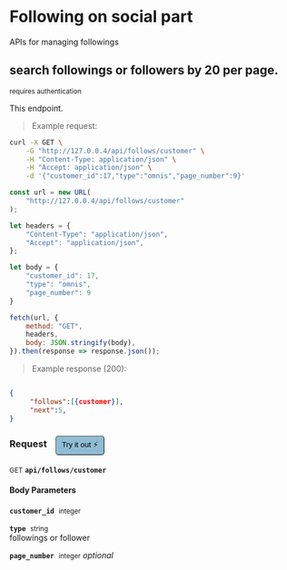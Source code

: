 # Following    on social part

APIs for managing  followings

## search followings or followers by 20 per page.

<small class="badge badge-darkred">requires authentication</small>

This endpoint.

> Example request:

```bash
curl -X GET \
    -G "http://127.0.0.4/api/follows/customer" \
    -H "Content-Type: application/json" \
    -H "Accept: application/json" \
    -d '{"customer_id":17,"type":"omnis","page_number":9}'

```

```javascript
const url = new URL(
    "http://127.0.0.4/api/follows/customer"
);

let headers = {
    "Content-Type": "application/json",
    "Accept": "application/json",
};

let body = {
    "customer_id": 17,
    "type": "omnis",
    "page_number": 9
}

fetch(url, {
    method: "GET",
    headers,
    body: JSON.stringify(body),
}).then(response => response.json());
```


> Example response (200):

```json

{
     "follows":[{customer}],
     "next":5,
}
```
<div id="execution-results-GETapi-follows-customer" hidden>
    <blockquote>Received response<span id="execution-response-status-GETapi-follows-customer"></span>:</blockquote>
    <pre class="json"><code id="execution-response-content-GETapi-follows-customer"></code></pre>
</div>
<div id="execution-error-GETapi-follows-customer" hidden>
    <blockquote>Request failed with error:</blockquote>
    <pre><code id="execution-error-message-GETapi-follows-customer"></code></pre>
</div>
<form id="form-GETapi-follows-customer" data-method="GET" data-path="api/follows/customer" data-authed="1" data-hasfiles="0" data-headers='{"Content-Type":"application\/json","Accept":"application\/json"}' onsubmit="event.preventDefault(); executeTryOut('GETapi-follows-customer', this);">
<h3>
    Request&nbsp;&nbsp;&nbsp;
        <button type="button" style="background-color: #8fbcd4; padding: 5px 10px; border-radius: 5px; border-width: thin;" id="btn-tryout-GETapi-follows-customer" onclick="tryItOut('GETapi-follows-customer');">Try it out ⚡</button>
    <button type="button" style="background-color: #c97a7e; padding: 5px 10px; border-radius: 5px; border-width: thin;" id="btn-canceltryout-GETapi-follows-customer" onclick="cancelTryOut('GETapi-follows-customer');" hidden>Cancel</button>&nbsp;&nbsp;
    <button type="submit" style="background-color: #6ac174; padding: 5px 10px; border-radius: 5px; border-width: thin;" id="btn-executetryout-GETapi-follows-customer" hidden>Send Request 💥</button>
    </h3>
<p>
<small class="badge badge-green">GET</small>
 <b><code>api/follows/customer</code></b>
</p>
<p>
<label id="auth-GETapi-follows-customer" hidden>Authorization header: <b><code>Bearer </code></b><input type="text" name="Authorization" data-prefix="Bearer " data-endpoint="GETapi-follows-customer" data-component="header"></label>
</p>
<h4 class="fancy-heading-panel"><b>Body Parameters</b></h4>
<p>
<b><code>customer_id</code></b>&nbsp;&nbsp;<small>integer</small>  &nbsp;
<input type="number" name="customer_id" data-endpoint="GETapi-follows-customer" data-component="body" required  hidden>
<br>
</p>
<p>
<b><code>type</code></b>&nbsp;&nbsp;<small>string</small>  &nbsp;
<input type="text" name="type" data-endpoint="GETapi-follows-customer" data-component="body" required  hidden>
<br>
followings or follower</p>
<p>
<b><code>page_number</code></b>&nbsp;&nbsp;<small>integer</small>     <i>optional</i> &nbsp;
<input type="number" name="page_number" data-endpoint="GETapi-follows-customer" data-component="body"  hidden>
<br>
</p>

</form>



